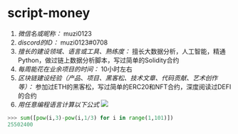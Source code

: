 # script-money

1. *微信名或昵称：* muzi0123
2. *discord的ID：* muzi0123#0708
3. *擅长的建设领域、语言或工具、熟练度：* 擅长大数据分析，人工智能，精通Python，做过链上数据分析脚本，写过简单的Solidity合约
4. *每周能花在业余项目的时间：* 10小时左右
5. *区块链建设经验（产品、项目、黑客松、技术文章、代码贡献、艺术创作等）：* 参加过ETH的黑客松，写过简单的ERC20和NFT合约，深度阅读过DEFI的合约
6. *用任意编程语言计算以下公式*
![](https://latex.codecogs.com/svg.image?\sum_{n=1}^{100}\left&space;(n^{3}-\sqrt[3]{n}&space;\right&space;))

```python
>>> sum([pow(i,3)-pow(i,1/3) for i in range(1,101)])
25502400
```
